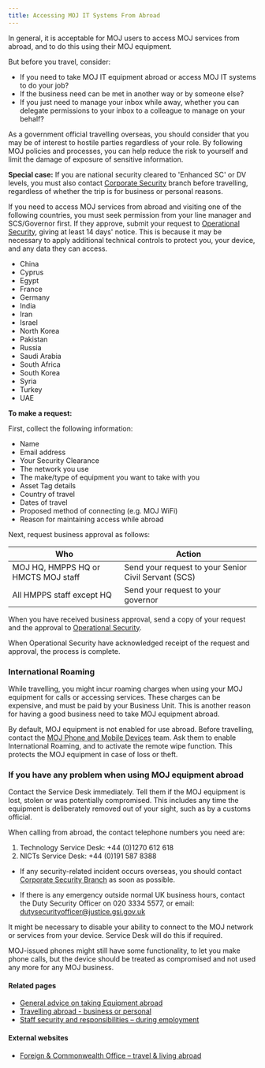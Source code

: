 ```yaml
---
title: Accessing MOJ IT Systems From Abroad
---
```


In general, it is acceptable for MOJ users to access MOJ services from abroad, and to do this using their MOJ equipment. 

But before you travel, consider:

*   If you need to take MOJ IT equipment abroad or access MOJ IT systems to do your job?
*   If the business need can be met in another way or by someone else?
*   If you just need to manage your inbox while away, whether you can delegate permissions to your inbox to a colleague to manage on your behalf?

As a government official travelling overseas, you should consider that you may be of interest to hostile parties regardless of your role. By following MOJ policies and processes, you can help reduce the risk to yourself and limit the damage of exposure of sensitive information.

**Special case:** If you are national security cleared to 'Enhanced SC' or DV levels, you must also contact [Corporate Security](mailto:corporatesecuritybranch@justice.gsi.gov.uk) branch before travelling, regardless of whether the trip is for business or personal reasons.
 
If you need to access MOJ services from abroad and visiting one of the following countries, you must seek permission from your line manager and SCS/Governor first. If they approve, submit your request to [Operational Security](mailto:operationalsecurityteam@justice.gsi.gov.uk), giving at least 14 days' notice. This is because it may be necessary to apply additional technical controls to protect you, your device, and any data they can access.	

*   China
*   Cyprus
*   Egypt
*   France
*   Germany
*   India
*   Iran
*   Israel
*   North Korea
*   Pakistan
*   Russia
*   Saudi Arabia
*   South Africa
*   South Korea
*   Syria
*   Turkey
*   UAE

**To make a request:**

First, collect the following information:

*   Name
*   Email address
*   Your Security Clearance
*   The network you use 
*   The make/type of equipment you want to take with you
*   Asset Tag details
*   Country of travel
*   Dates of travel
*   Proposed method of connecting (e.g. MOJ WiFi)
*   Reason for maintaining access while abroad

Next, request business approval as follows:

| Who | Action |
| --- | --- |
| MOJ HQ, HMPPS HQ or HMCTS MOJ staff | Send your request to your Senior Civil Servant (SCS) |
| All HMPPS staff except HQ | Send your request to your governor |

When you have received business approval, send a copy of your request and the approval to [Operational Security](mailto:operationalsecurityteam@justice.gsi.gov.uk).

When Operational Security have acknowledged receipt of the request and approval, the process is complete.

### International Roaming

While travelling, you might incur roaming charges when using your MOJ equipment for calls or accessing services. These charges can be expensive, and must be paid by your Business Unit. This is another reason for having a good business need to take MOJ equipment abroad.  

By default, MOJ equipment is not enabled for use abroad. Before travelling, contact the [MOJ Phone and Mobile Devices](mailto:MoJ_Phone_and_Mobi@Justice.gov.uk) team. Ask them to enable International Roaming, and to activate the remote wipe function. This protects the MOJ equipment in case of loss or theft.

### If you have any problem when using MOJ equipment abroad

Contact the  Service Desk immediately. Tell them if the MOJ equipment  is lost, stolen or was potentially compromised. This includes any time the equipment is deliberately removed out of your sight, such as by a customs official.

When calling from abroad, the contact telephone numbers you need are:

1. Technology Service Desk: +44 (0)1270 612 618
2. NICTs Service Desk: +44 (0)191 587 8388
 
*   If any security-related incident occurs overseas, you should contact [Corporate Security Branch](mailto:corporatesecuritybranch@justice.gsi.gov.uk) as soon as possible.

*   If there is any emergency outside normal UK business hours,  contact the Duty Security Officer on 020 3334 5577, or email: [dutysecurityofficer@justice.gsi.gov.uk](mailto:dutysecurityofficer@justice.gsi.gov.uk)
 
It might be necessary to disable your ability to connect to the MOJ network or services from your device. Service Desk will do this if required.

MOJ-issued phones might still have some functionality, to let you make phone calls, but the device should be treated as compromised and not used any more for any MOJ business.

#### Related pages

*   [General advice on taking Equipment abroad](https://www.ncsc.gov.uk/guidance/safe-use-mobile-devices-and-internet)
*   [Travelling abroad - business or personal](https://intranet.justice.gov.uk/guidance/security/staff-security-and-responsibilities/travelling-abroad-business-or-personal)
*   [Staff security and responsibilities – during employment](https://intranet.justice.gov.uk/guidance/security/staff-security-and-responsibilities/during-employment)

#### External websites

*   [Foreign & Commonwealth Office – travel & living abroad](https://www.gov.uk/browse/abroad)

